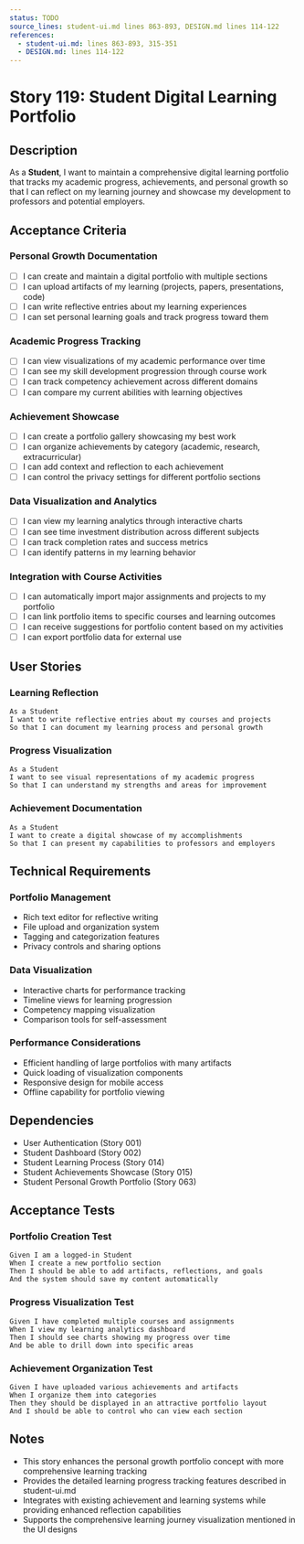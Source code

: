 ```yaml
---
status: TODO
source_lines: student-ui.md lines 863-893, DESIGN.md lines 114-122
references:
  - student-ui.md: lines 863-893, 315-351
  - DESIGN.md: lines 114-122
---
```


# Story 119: Student Digital Learning Portfolio

## Description
As a **Student**, I want to maintain a comprehensive digital learning portfolio that tracks my academic progress, achievements, and personal growth so that I can reflect on my learning journey and showcase my development to professors and potential employers.

## Acceptance Criteria

### Personal Growth Documentation
- [ ] I can create and maintain a digital portfolio with multiple sections
- [ ] I can upload artifacts of my learning (projects, papers, presentations, code)
- [ ] I can write reflective entries about my learning experiences
- [ ] I can set personal learning goals and track progress toward them

### Academic Progress Tracking
- [ ] I can view visualizations of my academic performance over time
- [ ] I can see my skill development progression through course work
- [ ] I can track competency achievement across different domains
- [ ] I can compare my current abilities with learning objectives

### Achievement Showcase
- [ ] I can create a portfolio gallery showcasing my best work
- [ ] I can organize achievements by category (academic, research, extracurricular)
- [ ] I can add context and reflection to each achievement
- [ ] I can control the privacy settings for different portfolio sections

### Data Visualization and Analytics
- [ ] I can view my learning analytics through interactive charts
- [ ] I can see time investment distribution across different subjects
- [ ] I can track completion rates and success metrics
- [ ] I can identify patterns in my learning behavior

### Integration with Course Activities
- [ ] I can automatically import major assignments and projects to my portfolio
- [ ] I can link portfolio items to specific courses and learning outcomes
- [ ] I can receive suggestions for portfolio content based on my activities
- [ ] I can export portfolio data for external use

## User Stories

### Learning Reflection
```
As a Student
I want to write reflective entries about my courses and projects
So that I can document my learning process and personal growth
```

### Progress Visualization
```
As a Student
I want to see visual representations of my academic progress
So that I can understand my strengths and areas for improvement
```

### Achievement Documentation
```
As a Student
I want to create a digital showcase of my accomplishments
So that I can present my capabilities to professors and employers
```

## Technical Requirements

### Portfolio Management
- Rich text editor for reflective writing
- File upload and organization system
- Tagging and categorization features
- Privacy controls and sharing options

### Data Visualization
- Interactive charts for performance tracking
- Timeline views for learning progression
- Competency mapping visualization
- Comparison tools for self-assessment

### Performance Considerations
- Efficient handling of large portfolios with many artifacts
- Quick loading of visualization components
- Responsive design for mobile access
- Offline capability for portfolio viewing

## Dependencies
- User Authentication (Story 001)
- Student Dashboard (Story 002)
- Student Learning Process (Story 014)
- Student Achievements Showcase (Story 015)
- Student Personal Growth Portfolio (Story 063)

## Acceptance Tests

### Portfolio Creation Test
```
Given I am a logged-in Student
When I create a new portfolio section
Then I should be able to add artifacts, reflections, and goals
And the system should save my content automatically
```

### Progress Visualization Test
```
Given I have completed multiple courses and assignments
When I view my learning analytics dashboard
Then I should see charts showing my progress over time
And be able to drill down into specific areas
```

### Achievement Organization Test
```
Given I have uploaded various achievements and artifacts
When I organize them into categories
Then they should be displayed in an attractive portfolio layout
And I should be able to control who can view each section
```

## Notes
- This story enhances the personal growth portfolio concept with more comprehensive learning tracking
- Provides the detailed learning progress tracking features described in student-ui.md
- Integrates with existing achievement and learning systems while providing enhanced reflection capabilities
- Supports the comprehensive learning journey visualization mentioned in the UI designs